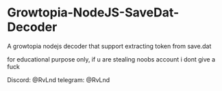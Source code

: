 # Growtopia-NodeJS-SaveDat-Decoder
A growtopia nodejs decoder that support extracting token from save.dat


for educational purpose only, if u are stealing noobs account i dont give a fuck

Discord: @RvLnd
telegram: @RvLnd
